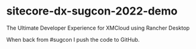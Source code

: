 # sitecore-dx-sugcon-2022-demo
The Ultimate Developer Experience for XMCloud using Rancher Desktop

When back from #sugcon I push the code to GitHub.
